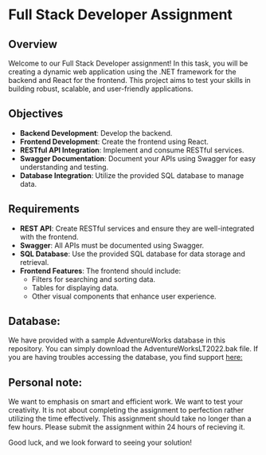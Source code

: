 # Full Stack Developer Assignment

## Overview
Welcome to our Full Stack Developer assignment! In this task, you will be creating a dynamic web application using the .NET framework for the backend and React for the frontend. This project aims to test your skills in building robust, scalable, and user-friendly applications.

## Objectives
- **Backend Development**: Develop the backend.
- **Frontend Development**: Create the frontend using React.
- **RESTful API Integration**: Implement and consume RESTful services.
- **Swagger Documentation**: Document your APIs using Swagger for easy understanding and testing.
- **Database Integration**: Utilize the provided SQL database to manage data.

## Requirements
- **REST API**: Create RESTful services and ensure they are well-integrated with the frontend.
- **Swagger**: All APIs must be documented using Swagger.
- **SQL Database**: Use the provided SQL database for data storage and retrieval.
- **Frontend Features**: The frontend should include:
  - Filters for searching and sorting data.
  - Tables for displaying data.
  - Other visual components that enhance user experience.

## Database: 
We have provided with a sample AdventureWorks database in this repository. You can simply download the AdventureWorksLT2022.bak file. If you are having troubles accessing the database, you find support [here:](https://learn.microsoft.com/en-us/sql/samples/adventureworks-install-configure?view=sql-server-ver16&tabs=ssms)

## Personal note:
We want to emphasis on smart and efficient work. We want to test your creativity. It is not about completing the assignment to perfection rather utilizing the time effectively. This assignment should take no longer than a few hours. Please submit the assignment within 24 hours of recieving it. 

Good luck, and we look forward to seeing your solution!
